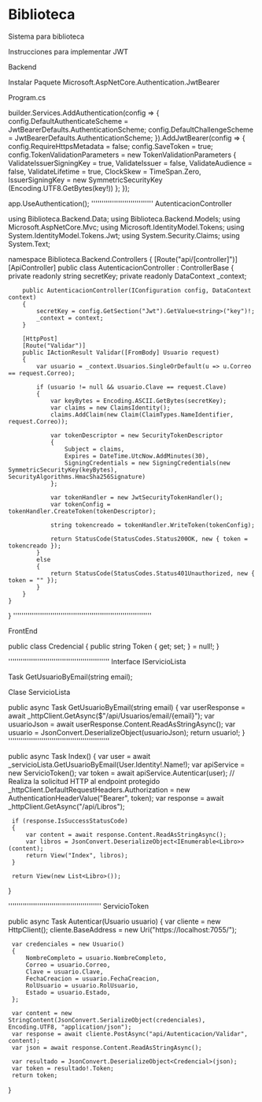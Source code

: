 # Biblioteca
Sistema para biblioteca

Instrucciones para implementar JWT

Backend 

Instalar Paquete
Microsoft.AspNetCore.Authentication.JwtBearer

Program.cs

 builder.Services.AddAuthentication(config =>
 {
     config.DefaultAuthenticateScheme = JwtBearerDefaults.AuthenticationScheme;
     config.DefaultChallengeScheme = JwtBearerDefaults.AuthenticationScheme;
 }).AddJwtBearer(config =>
 {
     config.RequireHttpsMetadata = false;
     config.SaveToken = true;
     config.TokenValidationParameters = new TokenValidationParameters
     {
         ValidateIssuerSigningKey = true,
         ValidateIssuer = false,
         ValidateAudience = false,
         ValidateLifetime = true,
         ClockSkew = TimeSpan.Zero,
         IssuerSigningKey = new SymmetricSecurityKey
         (Encoding.UTF8.GetBytes(key!))
     };
 });

app.UseAuthentication();
''''''''''''''''''''''''''''''
AutenticacionController


using Biblioteca.Backend.Data;
using Biblioteca.Backend.Models;
using Microsoft.AspNetCore.Mvc;
using Microsoft.IdentityModel.Tokens;
using System.IdentityModel.Tokens.Jwt;
using System.Security.Claims;
using System.Text;

namespace Biblioteca.Backend.Controllers
{
    [Route("api/[controller]")]
    [ApiController]
    public class AutenticacionController : ControllerBase
    {
        private readonly string secretKey;
        private readonly DataContext _context;

        public AutenticacionController(IConfiguration config, DataContext context)
        {
            secretKey = config.GetSection("Jwt").GetValue<string>("key")!;
            _context = context;
        }

        [HttpPost]
        [Route("Validar")]
        public IActionResult Validar([FromBody] Usuario request)
        {
            var usuario = _context.Usuarios.SingleOrDefault(u => u.Correo == request.Correo);

            if (usuario != null && usuario.Clave == request.Clave)
            {
                var keyBytes = Encoding.ASCII.GetBytes(secretKey);
                var claims = new ClaimsIdentity();
                claims.AddClaim(new Claim(ClaimTypes.NameIdentifier, request.Correo));

                var tokenDescriptor = new SecurityTokenDescriptor
                {
                    Subject = claims,
                    Expires = DateTime.UtcNow.AddMinutes(30),
                    SigningCredentials = new SigningCredentials(new SymmetricSecurityKey(keyBytes), SecurityAlgorithms.HmacSha256Signature)
                };

                var tokenHandler = new JwtSecurityTokenHandler();
                var tokenConfig = tokenHandler.CreateToken(tokenDescriptor);

                string tokencreado = tokenHandler.WriteToken(tokenConfig);

                return StatusCode(StatusCodes.Status200OK, new { token = tokencreado });
            }
            else
            {
                return StatusCode(StatusCodes.Status401Unauthorized, new { token = "" });
            }
        }
    }
}
'''''''''''''''''''''''''''''''''''''''''''''''''''''''''''''''''''

FrontEnd

 public class Credencial
 {
     public string Token { get; set; } = null!;
 }


'''''''''''''''''''''''''''''''''''''''''''''''''
Interface IServicioLista

Task<Usuario> GetUsuarioByEmail(string email);

Clase ServicioLista

 public async Task<Usuario> GetUsuarioByEmail(string email)
 {
     var userResponse = await _httpClient.GetAsync($"/api/Usuarios/email/{email}");
     var usuarioJson = await userResponse.Content.ReadAsStringAsync();
     var usuario = JsonConvert.DeserializeObject<Usuario>(usuarioJson);
     return usuario!;
 }
'''''''''''''''''''''''''''''''''''''''''''''''''

 public async Task<IActionResult> Index()
 {
     var user = await _servicioLista.GetUsuarioByEmail(User.Identity!.Name!);
     var apiService = new ServicioToken();
     var token = await apiService.Autenticar(user);
     // Realiza la solicitud HTTP al endpoint protegido
     _httpClient.DefaultRequestHeaders.Authorization = new AuthenticationHeaderValue("Bearer", token);
     var response = await _httpClient.GetAsync("/api/Libros");

     if (response.IsSuccessStatusCode)
     {
         var content = await response.Content.ReadAsStringAsync();
         var libros = JsonConvert.DeserializeObject<IEnumerable<Libro>>(content);
         return View("Index", libros);
     }

     return View(new List<Libro>());
 }

'''''''''''''''''''''''''''''''''''''''''''''
ServicioToken

 public async Task<string> Autenticar(Usuario usuario)
 {
     var cliente = new HttpClient();
     cliente.BaseAddress = new Uri("https://localhost:7055/");

     var credenciales = new Usuario()
     {
         NombreCompleto = usuario.NombreCompleto,
         Correo = usuario.Correo,
         Clave = usuario.Clave,
         FechaCreacion = usuario.FechaCreacion,
         RolUsuario = usuario.RolUsuario,
         Estado = usuario.Estado,
     };

     var content = new StringContent(JsonConvert.SerializeObject(credenciales), Encoding.UTF8, "application/json");
     var response = await cliente.PostAsync("api/Autenticacion/Validar", content);
     var json = await response.Content.ReadAsStringAsync();

     var resultado = JsonConvert.DeserializeObject<Credencial>(json);
     var token = resultado!.Token;
     return token;
 }

